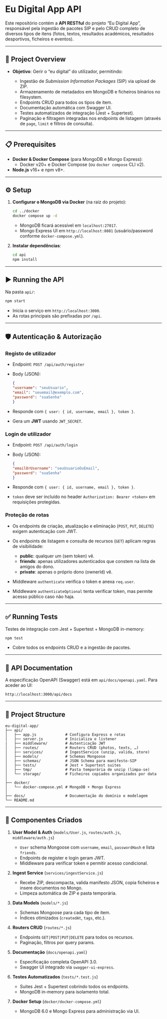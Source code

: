 # Eu Digital App API

Este repositório contém a **API RESTful** do projeto “Eu Digital App”, responsável pela ingestão de pacotes SIP e pelo CRUD completo de diversos tipos de itens (fotos, textos, resultados académicos, resultados desportivos, ficheiros e eventos).

---

## 🚀 Project Overview

* **Objetivo**: Gerir o “eu digital” do utilizador, permitindo:

  * Ingestão de *Submission Information Packages* (SIP) via upload de ZIP.
  * Armazenamento de metadados em MongoDB e ficheiros binários no filesystem.
  * Endpoints CRUD para todos os tipos de item.
  * Documentação automática com Swagger UI.
  * Testes automatizados de integração (Jest + Supertest).
  * Paginação e filtragem integradas nos endpoints de listagem (através de `page`, `limit` e filtros de consulta).

---

## 📋 Prerequisites

* **Docker & Docker Compose** (para MongoDB e Mongo Express):
  * Docker v20+ e Docker Compose (ou `docker compose` CLI v2).
* **Node.js** v16+ e npm v8+.

---

## ⚙️ Setup

1. **Configurar o MongoDB via Docker** (na raiz do projeto):

   ```bash
   cd ../docker
   docker compose up -d
   ```

   * MongoDB ficará acessível em `localhost:27017`.
   * Mongo Express UI em `http://localhost:8081` (usuário/password conforme `docker-compose.yml`).

2. **Instalar dependências**:

   ```bash
   cd api
   npm install
   ```

---

## ▶️ Running the API

Na pasta `api/`:

```bash
npm start
```

* Inicia o serviço em `http://localhost:3000`.
* As rotas principais são prefixadas por `/api`.

---

## 🛡  Autenticação & Autorização

### Registo de utilizador

- Endpoint: `POST /api/auth/register`

- Body (JSON):
   ```json
   {
   "username": "seuUsuario",
   "email": "seuemail@exemplo.com",
   "password": "suaSenha"
   }
   ```

- Responde com `{ user: { id, username, email }, token }`.

- Gera um **JWT** usando `JWT_SECRET`.

### Login de utilizador

- Endpoint: `POST /api/auth/login`

- Body (JSON):
   ```json
   {
   "emailOrUsername": "seuUsuarioOuEmail",
   "password": "suaSenha"
   }
   ```

- Responde com `{ user: { id, username, email }, token }`.

- `token` deve ser incluído no header `Authorization: Bearer <token>` em requisições protegidas.

### Proteção de rotas

- Os endpoints de criação, atualização e eliminação (`POST`, `PUT`, `DELETE`) exigem autenticação com JWT.

- Os endpoints de listagem e consulta de recursos (`GET`) aplicam regras de visibilidade:
  - **public**: qualquer um (sem token) vê.
  - **friends**: apenas utilizadores autenticados que constem na lista de amigos do dono.
  - **private**: apenas o próprio dono (ownerId) vê.

- Middleware `authenticate` verifica o token e anexa `req.user`.

- Middleware `authenticateOptional` tenta verificar token, mas permite acesso público caso não haja.

---

## ✅ Running Tests

Testes de integração com Jest + Supertest + MongoDB in-memory:

```bash
npm test
```

* Cobre todos os endpoints CRUD e a ingestão de pacotes.

---

## 📖 API Documentation

A especificação OpenAPI (Swagger) está em `api/docs/openapi.yaml`. Para aceder ao UI:

```
http://localhost:3000/api/docs 
```

---

## 📂 Project Structure

```
eu-digital-app/
├── api/
│   ├── app.js             # Configura Express e rotas
│   ├── server.js          # Inicializa o listener
|   ├── middleware/        # Autenticação JWT
│   ├── routes/            # Routers CRUD (photos, texts, …)
│   ├── services/          # IngestService (unzip, valida, store)
│   ├── models/            # Schemas Mongoose
│   ├── schemas/           # JSON Schema para manifesto-SIP
│   ├── tests/             # Jest + Supertest suites
│   ├── tmp/               # Pasta temporária de unzip (limpa-se)
│   └── storage/           # Ficheiros copiados organizados por data
│
├── docker/
│   └── docker-compose.yml # MongoDB + Mongo Express
│
├── docs/                  # Documentação do domínio e modelagem
└── README.md              
```

---

## 🔧 Componentes Criados

1. **User Model & Auth** (`models/User.js`, `routes/auth.js`, `middleware/auth.js`)

   * `User` schema Mongoose com `username`, `email`, `passwordHash` e lista `friends`.
   * Endpoints de register e login geram JWT.
   * Middleware para verificar token e permitir acesso condicional.

2. **Ingest Service** (`services/ingestService.js`)

   * Recebe ZIP, descompacta, valida manifesto JSON, copia ficheiros e insere documentos no Mongo.
   * Limpeza automática de ZIP e pasta temporária.

3. **Data Models** (`models/*.js`)

   * Schemas Mongoose para cada tipo de item.
   * Índices otimizados (`createdAt`, `tags`, etc.).

4. **Routers CRUD** (`routes/*.js`)

   * Endpoints `GET|POST|PUT|DELETE` para todos os recursos.
   * Paginação, filtros por query params.

5. **Documentação** (`docs/openapi.yaml`)

   * Especificação completa OpenAPI 3.0.
   * Swagger UI integrado via `swagger-ui-express`.

6. **Testes Automatizados** (`tests/*.test.js`)

   * Suites Jest + Supertest cobrindo todos os endpoints.
   * MongoDB in-memory para isolamento total.

7. **Docker Setup** (`docker/docker-compose.yml`)

   * MongoDB 6.0 e Mongo Express para administração via UI.